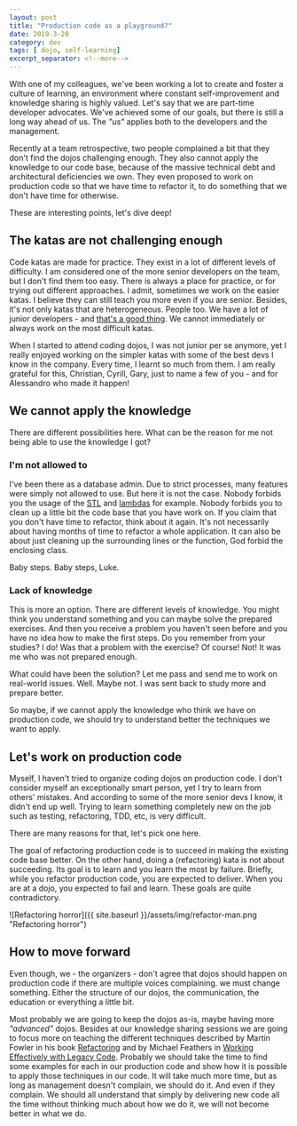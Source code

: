 ```yaml
---
layout: post
title: "Production code as a playground?"
date: 2019-3-20
category: dev
tags: [ dojo, self-learning]
excerpt_separator: <!--more-->
---
```

With one of my colleagues, we've been working a lot to create and foster a culture of learning, an environment where constant self-improvement and knowledge sharing is highly valued. Let's say that we are part-time developer advocates. We've achieved some of our goals, but there is still a long way ahead of us. The _"us"_ applies both to the developers and the management.
<!--more-->

Recently at a team retrospective, two people complained a bit that they don't find the dojos challenging enough. They also cannot apply the knowledge to our code base, because of the massive technical debt and architectural deficiencies we own. They even proposed to work on production code so that we have time to refactor it, to do something that we don't have time for otherwise.

These are interesting points, let's dive deep!

## The katas are not challenging enough

Code katas are made for practice. They exist in a lot of different levels of difficulty. I am considered one of the more senior developers on the team, but I don't find them too easy. There is always a place for practice, or for trying out different approaches. I admit, sometimes we work on the easier katas. I believe they can still teach you more even if you are senior. Besides, it's not only katas that are heterogeneous. People too. We have a lot of junior developers - and [that's a good thing](https://dev.to/isaacandsuch/if-you-dont-hire-juniors-you-dont-deserve-seniors-48kb). We cannot immediately or always work on the most difficult katas.

When I started to attend coding dojos, I was not junior per se anymore, yet I really enjoyed working on the simpler katas with some of the best devs I know in the company. Every time, I learnt so much from them. I am really grateful for this, Christian, Cyrill, Gary, just to name a few of you - and for Alessandro who made it happen!

## We cannot apply the knowledge

There are different possibilities here. What can be the reason for me not being able to use the knowledge I got?

### I'm not allowed to

I've been there as a database admin. Due to strict processes, many features were simply not allowed to use. But here it is not the case. Nobody forbids you the usage of the [STL](https://dev.to/sandordargo/the-big-stl-algorithms-tutorial-introduction-295a-temp-slug-7151635) and [lambdas](https://dev.to/sandordargo/lambda-expressions-in-c-4pj4) for example. Nobody forbids you to clean up a little bit the code base that you have work on. If you claim that you don't have time to refactor, think about it again. It's not necessarily about having months of time to refactor a whole application. It can also be about just cleaning up the surrounding lines or the function, God forbid the enclosing class.

Baby steps. Baby steps, Luke.

### Lack of knowledge

This is more an option. There are different levels of knowledge. You might think you understand something and you can maybe solve the prepared exercises. And then you receive a problem you haven't seen before and you have no idea how to make the first steps. Do you remember from your studies? I do! Was that a problem with the exercise? Of course! Not! It was me who was not prepared enough.

What could have been the solution? Let me pass and send me to work on real-world issues. Well. Maybe not. I was sent back to study more and prepare better.

So maybe, if we cannot apply the knowledge who think we have on production code, we should try to understand better the techniques we want to apply.

## Let's work on production code

Myself, I haven't tried to organize coding dojos on production code. I don't consider myself an exceptionally smart person, yet I try to learn from others' mistakes. And according to some of the more senior devs I know, it didn't end up well. Trying to learn something completely new on the job such as testing, refactoring, TDD, etc, is very difficult.

There are many reasons for that, let's pick one here.

The goal of refactoring production code is to succeed in making the existing code base better. On the other hand, doing a (refactoring) kata is not about succeeding. Its goal is to learn and you learn the most by failure. Briefly, while you refactor production code, you are expected to deliver. When you are at a dojo, you expected to fail and learn. These goals are quite contradictory.

![Refactoring horror]({{ site.baseurl }}/assets/img/refactor-man.png "Refactoring horror")

## How to move forward

Even though, we - the organizers - don't agree that dojos should happen on production code if there are multiple voices complaining. we must change something. Either the structure of our dojos, the communication, the education or everything a little bit.

Most probably we are going to keep the dojos as-is, maybe having more _"advanced"_ dojos. Besides at our knowledge sharing sessions we are going to focus more on teaching the different techniques described by Martin Fowler in his book [Refactoring](https://amzn.to/2WwtOa6) and by Michael Feathers in [Working Effectively with Legacy Code](https://amzn.to/2sPgdwM). Probably we should take the time to find some examples for each in our production code and show how it is possible to apply those techniques in our code. It will take much more time, but as long as management doesn't complain, we should do it. And even if they complain. We should all understand that simply by delivering new code all the time without thinking much about how we do it, we will not become better in what we do.